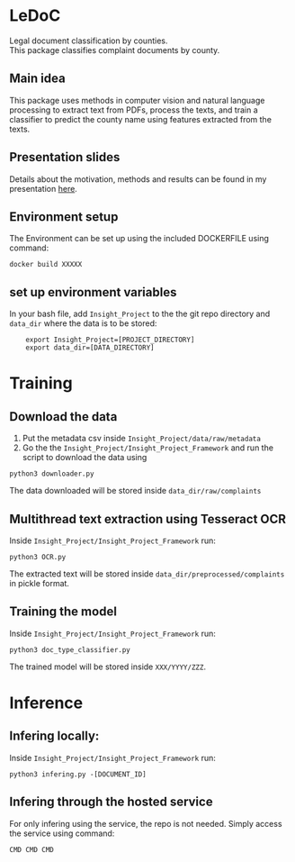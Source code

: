 # LeDoC
Legal document classification by counties.  
This package classifies complaint documents by county. 

## Main idea
This package uses methods in computer vision and natural language processing to extract text from PDFs, process the texts, and train a classifier to predict the county name using features extracted from the texts.

## Presentation slides
Details about the motivation, methods and results can be found in my presentation [here](https://docs.google.com/presentation/d/1BxIq04CDL6nZnhcKT7H9yd9UgOVkiYbF6GAWi6DUfXA/edit?usp=sharing).

## Environment setup
The Environment can be set up using the included DOCKERFILE using command:
```
docker build XXXXX
```

## set up environment variables
In your bash file, add `Insight_Project` to the the git repo directory and `data_dir` where the data is to be stored:

```
    export Insight_Project=[PROJECT_DIRECTORY]
    export data_dir=[DATA_DIRECTORY]
```
# Training
## Download the data
1. Put the metadata csv inside `Insight_Project/data/raw/metadata`
2. Go the the `Insight_Project/Insight_Project_Framework` and run the script to download the data using
```
python3 downloader.py
```
The data downloaded will be stored inside `data_dir/raw/complaints`

## Multithread text extraction using Tesseract OCR
Inside `Insight_Project/Insight_Project_Framework` run:
```
python3 OCR.py
```
The extracted text will be stored inside `data_dir/preprocessed/complaints` in pickle format.

## Training the model
Inside `Insight_Project/Insight_Project_Framework` run:
```
python3 doc_type_classifier.py
```
The trained model will be stored inside `XXX/YYYY/ZZZ`.

# Inference
## Infering locally:
Inside `Insight_Project/Insight_Project_Framework` run:
```
python3 infering.py -[DOCUMENT_ID]
```
## Infering through the hosted service
For only infering using the service, the repo is not needed. Simply access the service using command:
```
CMD CMD CMD
```